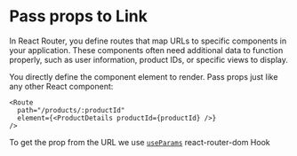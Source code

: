 # Pass props to Link

In React Router, you define routes that map URLs to specific components in your application. These components often need additional data to function properly, such as user information, product IDs, or specific views to display.

You directly define the component element to render. Pass props just like any other React component:

```tsx
<Route
  path="/products/:productId"
  element={<ProductDetails productId={productId} />}
/>
```

To get the prop from the URL we use [`useParams`](../Router%20Hooks/useParams.md) react-router-dom Hook
